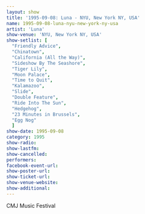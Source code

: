 ```yaml
---
layout: show
title: '1995-09-08: Luna - NYU, New York NY, USA'
name: 1995-09-08-luna-nyu-new-york-ny-usa
artist: 'Luna'
show-venue: 'NYU, New York NY, USA'
show-setlist: [
  "Friendly Advice",
  "Chinatown",
  "California (All the Way)",
  "Sideshow By The Seashore",
  "Tiger Lily",
  "Moon Palace",
  "Time to Quit",
  "Kalamazoo",
  "Slide",
  "Double Feature",
  "Ride Into The Sun",
  "Hedgehog",
  "23 Minutes in Brussels",
  "Egg Nog"
  ]
show-date: 1995-09-08
category: 1995
show-radio: 
show-lastfm: 
show-cancelled: 
performers: 
facebook-event-url: 
show-poster-url: 
show-ticket-url: 
show-venue-website: 
show-additional: 
---
```


CMJ Music Festival
